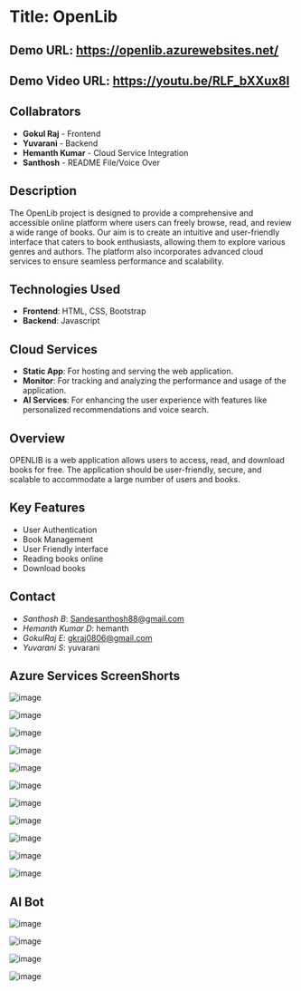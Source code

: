 # Title: OpenLib
## Demo URL: https://openlib.azurewebsites.net/
## Demo Video URL: https://youtu.be/RLF_bXXux8I



## Collabrators

- **Gokul Raj** - Frontend
- **Yuvarani** - Backend
- **Hemanth Kumar** - Cloud Service Integration
- **Santhosh** - README File/Voice Over


## Description

The OpenLib project is designed to provide a comprehensive and accessible online platform where users can freely browse, read, and review a wide range of books. Our aim is to create an intuitive and user-friendly interface that caters to book enthusiasts, allowing them to explore various genres and authors. The platform also incorporates advanced cloud services to ensure seamless performance and scalability.

## Technologies Used

- **Frontend**: HTML, CSS, Bootstrap
- **Backend**: Javascript

## Cloud Services

- **Static App**: For hosting and serving the web application.
- **Monitor**: For tracking and analyzing the performance and usage of the application.
- **AI Services**: For enhancing the user experience with features like personalized recommendations and voice search.

## Overview
OPENLIB is a web application allows users to access, read, and download books for free. The application should be user-friendly, secure, and scalable to accommodate a large number of users and books.
## Key Features
- User Authentication
- Book Management
- User Friendly interface
- Reading books online
- Download books

## Contact

- *Santhosh B*: Sandesanthosh88@gmail.com
- *Hemanth Kumar D*: hemanth
- *GokulRaj E*: gkraj0806@gmail.com
- *Yuvarani S*: yuvarani

## Azure Services ScreenShorts
![image](https://github.com/sande88/MagicBus/blob/master/Screenshot%202024-06-01%20081807.png)

![image](https://github.com/sande88/MagicBus/blob/master/Screenshot%202024-06-01%20081852.png)

![image](https://github.com/sande88/MagicBus/blob/master/Screenshot%202024-06-01%20081911.png)

![image](https://github.com/sande88/MagicBus/blob/master/Screenshot%202024-06-01%20081932.png)

![image](https://github.com/sande88/MagicBus/blob/master/Screenshot%202024-06-01%20082313.png)

![image](https://github.com/sande88/MagicBus/blob/master/Screenshot%202024-06-01%20082413.png)

![image](https://github.com/sande88/MagicBus/blob/master/Screenshot%202024-06-01%20082426.png)

![image](https://github.com/sande88/MagicBus/blob/master/Screenshot%202024-06-01%20082436.png)

![image](https://github.com/sande88/MagicBus/blob/master/Screenshot%202024-06-01%20082449.png)

![image](https://github.com/sande88/MagicBus/blob/master/Screenshot%202024-06-01%20082514.png)

![image](https://github.com/sande88/MagicBus/blob/master/Screenshot%202024-06-01%20082706.png)

## AI Bot

![image](https://github.com/sande88/MagicBus/blob/master/Screenshot%202024-06-01%20211006.png)

![image](https://github.com/sande88/MagicBus/blob/master/Screenshot%202024-06-01%20210417.png)

![image](https://github.com/sande88/MagicBus/blob/master/Screenshot%202024-06-01%20211048.png)

![image](https://github.com/sande88/MagicBus/blob/master/Screenshot%202024-06-01%20211102.png)

